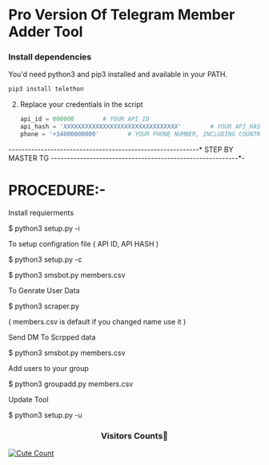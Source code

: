 # Pro Version Of Telegram Member Adder Tool


### Install dependencies

You'd need python3 and pip3 installed and available in your PATH.
```python
pip3 install telethon
```
2. Replace your credentials in the script
    ```python
    api_id = 000000        # YOUR API_ID
    api_hash = 'XXXXXXXXXXXXXXXXXXXXXXXXXXXXXXXX'        # YOUR API_HASH
    phone = '+34000000000'        # YOUR PHONE NUMBER, INCLUDING COUNTRY CODE
    ```



-*-*-*-*-*-*-*-*-*-*-*-*-*-*-*-*-*-*-*-*-*-*-*-*-*-*-*-*-*-*-*-*-*-*-*-*-*-*-*-*-*-*-*-*-*-*-*-*-*-*-*-*-*-*-*-*-*-*-*
                                             STEP BY MASTER TG
*-*-*-*-*-*-*-*-*-*-*-*-*-*-*-*-*-*-*-*-*-*-*-*-*-*-*-*-*-*-*-*-*-*-*-*-*-*-*-*-*-*-*-*-*-*-*-*-*-*-*-*-*-*-*-*-*-*-*-

# PROCEDURE:-

Install requierments

$ python3 setup.py -i

To setup configration file ( API ID, API HASH )

$ python3 setup.py -c

$ python3 smsbot.py members.csv

To Genrate User Data

$ python3 scraper.py

( members.csv is default if you changed name use it )

Send DM To Scrpped data

$ python3 smsbot.py members.csv

Add users to your group

$ python3 groupadd.py members.csv

Update Tool

$ python3 setup.py -u


<h3 align="center">Visitors Counts👀</h3>
<a href="https://github.com/mastertgtool/ADD-MEMBER-.git"><img alt="Cute Count" 
src="https://count.getloli.com/get/@Telegram-free-adding-script?theme=rule34" /></a>
